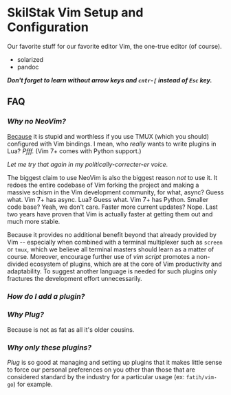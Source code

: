 # SkilStak Vim Setup and Configuration

Our favorite stuff for our favorite editor Vim, the one-true editor (of course).

* solarized
* pandoc 

***Don't forget to learn without arrow keys and `cntr-[` instead of `Esc` key.***

## FAQ

### *Why no NeoVim?*

[Because](https://skilstak.io) it is stupid and worthless if you use TMUX (which you should) configured with Vim bindings. I mean, who *really* wants to write plugins in Lua? *Pfff.* (Vim 7+ comes with Python support.)

*Let me try that again in my politically-correcter-er voice.*

The biggest claim to use NeoVim is also the biggest reason *not* to use it. It redoes the entire codebase of Vim forking the project and making a massive schism in the Vim development community, for what, async? Guess what. Vim 7+ has async. Lua? Guess what. Vim 7+ has Python. Smaller code base? Yeah, we don't care. Faster more current updates? Nope. Last two years have proven that Vim is actually faster at getting them out and much more stable.

Because it provides no additional benefit beyond that already provided by Vim -- especially when combined with a terminal multiplexer such as `screen` or `tmux`, which we believe all terminal masters should learn as a matter of course. Moreover, encourage further use of *vim script* promotes a non-divided ecosystem of plugins, which are at the core of Vim productivity and adaptability. To suggest another language is needed for such plugins only fractures the development effort unnecessarily.

### *How do I add a plugin?*

### *Why Plug?*

Because is not as fat as all it's older cousins.

### *Why only these plugins?*

*Plug* is so good at managing and setting up plugins that it makes little sense to force our personal preferences on you other than those that are considered standard by the industry for a particular usage (ex: `fatih/vim-go`) for example.
